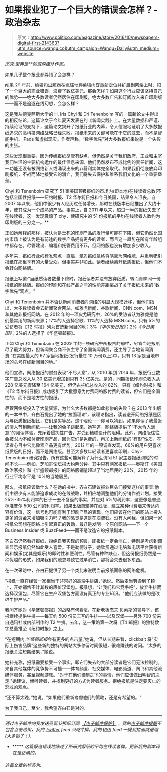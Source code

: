 # 如果报业犯了一个巨大的错误会怎样？-政治杂志

> 原文：<http://www.politico.com/magazine/story/2016/10/newspapers-digital-first-214363?utm_source=wanqu.co&utm_campaign=Wanqu+Daily&utm_medium=website>

<footer class="content-notes magazine-notes">

*杰克·谢弗是**的资深媒体作家。*

</footer>

如果几乎整个报业都弄错了会怎样？

如果 20 年前，编辑和出版商在疯狂地将编辑内容重新定位并扩展到网络上时，犯了一个巨大的商业错误，浪费了数亿美元，那会怎样？如果这个行业应该坚持自己的优势——绝大多数读者仍然居住在印刷版，绝大多数广告和订阅收入来自印刷版——而不是追逐在线幻想，会怎么样？

这是我从德克萨斯大学的 H. Iris Chyi 和 Ori Tenenboim 写的一篇新论文中得出的相反结论，这篇论文于今年夏天发表在的《新闻实践》上。在大量数据和严谨、持续论证的支持下，这篇论文揭开了报纸行业的内幕，令人信服地证明了大多数报纸追求的高科技网络战略已经失败。报纸未来的关键可能在于它的过去，而不是智能手机、iPads 和虚拟现实。作者声称，“数字优先”对大多数报纸来说是一个失败的主张。

这些发现很重要，因为传统报纸尽管有缺点，但仍然是关于我们政府、工业和主宰我们生活的主要机构运作的最佳信息来源。他们仍然发布不成比例的责任新闻，这一功能还没有被网络新人或涌现出来的非营利实体完全取代。如果我们彻底放弃印刷报纸，不战而降地接受它的消亡，我们将失去保护和维系我们文化的一个重要堡垒。

Chyi 和 Tenenboim 研究了 51 家美国顶级报纸的市场内(即本地)在线读者总数(不包括全国性报纸——纽约时报、T2 华尔街日报和今日美国，结果令人沮丧。自 2007 年以来，他们中很少有人经历过任何增长，那时在线版本已经推出了大约十年，使其成为一个成熟的产品。事实上，自 2011 年以来，超过一半的报纸失去了在线读者，这一发现震惊了 chy，使研究中的 51 份报纸的平均在线读者人数约为印刷版的三分之一。**

正如她解释的那样，被认为是垂死的印刷产品的发行量可能在下降，但它仍然比国内市场上被认为是有前途的数字产品拥有更多的读者，而且这一趋势在所有年龄组中都存在。尽管建设、编程和托管费用不菲，但网络版也没有增加多少收入。

多年来，报纸行业的标准观点一直是，纸质报纸最终将演变为网络版，并重新吸引报纸在那里享有的大量受众。但事实并非如此。读者继续离开纸质报纸，但他们不会转向网络版。

报纸上写道:“当纸质读者数量下降时，报纸读者并没有放弃纸质，转而青睐同一份报纸的网络版。报纸的印刷和在线产品之间的性能差距挑战了关于报纸未来的“数字优先”观点。"

Chyi 和 Tenenboim 并不否认新闻消费者向网络的明显大规模迁移，但他们指出，大多数读者会去新闻聚合网站，如雅虎新闻、谷歌新闻、CNN.com、MSN 和其他非报纸网站。在 2012 年的一项皮尤研究中，26%的受访者认为雅虎是他们最常用的新闻来源；17%的人选择谷歌，11%的人选择 MSN.com。只有 5%的受访者将《T2 时报》列为首选新闻目的地；3%*《华尔街日报》*；2%*《今日美国》*；2%的人选择了《华盛顿邮报》。

正如 Chyi 和 Tenenboim 在 2009 年的一项研究中所报告的那样，尽管当地报纸尽了最大努力，但新闻聚合商不仅主导了全国新闻消费，还主导了当地新闻消费:“在美国最大的 67 家当地报纸(发行量在 10 万份以上)中，只有 13 家是当地市场的头号在线新闻目的地。”

他们宣称，网络报纸的财务表现“不尽人意”，从 2010 年到 2014 年，报纸行业数字广告总收入从 30 亿美元增加到只有 35 亿美元。是的，同期报纸印刷总收入从 228 亿美元骤降至 164 亿美元，但仍占报纸总收入的 82%。只有《纽约时报》和《T2 华尔街日报》成功吸引了大批愿意为付费网络版付费的读者，但它们是全国性的，而不是地方性的报纸。

尽管网络版投入了大量资源，为什么大多数都是如此悲惨的失败？在 2013 年出版的一本书中，齐白石提出了她的“拉面理论”，该理论指出，读者避开网络报纸是因为与纸质报纸相比，它们是劣等品。这个理论——你可以猜到，如果你读了我最近的[情人节](http://www.politico.com/magazine/story/2016/09/newspapers-print-news-online-journalism-214238)到新闻纸——让我的兔子跳起来。她写道，网络版提供了“不太令人满意”的阅读体验，充斥着侵扰性广告，并受到糟糕设计的阻碍。此外，网络版往往会被*认为*不如付费印刷产品，因为它们是免费的，再加上新闻纸的“有形”性质，在读者心目中它比像素产品更有优势。2012 年的一项调查发现，66%的用户更喜欢纸质版的日报，而不是网络版。甚至大多数年轻读者更喜欢印刷，Chyi-Tenenboim 研究报告。所有这些可能解释了为什么访问 51 家主要报纸网站的时间不长——例如，芝加哥论坛报大约两分钟。其中只有两家报纸——奥斯汀《美国政治家报》和《华盛顿邮报》的网络版销量超过了当地居民的 20%。2015 年的行业平均水平是 10%的当地居民。

那么，报纸应该做什么？在她的书中，齐白石建议报业巨头们接受这样的事实:他们中很少有人能够追求成功的在线战略，并相应地调整他们的分销作战计划。接受 25%-35%利润率的日子一去不复返的事实，并应对 5%的利润率，这更像是普通标准普尔 500 公司的利润率。如果出版商坚持在线版，建立某种付费墙来传达内容有价值，这一信号也可能有利于印刷产品的表现。他们应该在他们的网站上投入更多的资金来增加吸引力吗？我的感觉是这是在浪费钱。没有人问我，但如果一家报纸公司想在网络上引起真正的轰动，最好是发明一个原创网站——下一个 Business Insider 或 BuzzFeed——而不是改造它的报纸副本。

齐白石仍然看好报纸，拒绝自我实现的预言，即报纸一定会消亡，特别是考虑到调查显示报纸仍然如此受人喜爱。不是勒德分子，她欣赏通过电脑和电话平台获得新闻和娱乐(尤其是娱乐)的即时性和便利性。尽管有种种缺点，但这份报纸仍然是一种优越的形式，如果我们的疏忽导致它过早消亡，那将会失去很多东西。

在一次采访中，齐白石提供了另一个类比来说明当前报纸面临的网络危机。

“报纸一直在经营一家相当于非常好的高端牛排店，”她说。然后麦当劳搬到了镇上，开始销售不计其数的廉价汉堡包。报纸想，“让我们和它竞争吧”，放弃牛排而选择汉堡包，尽管它在生产汉堡包方面没有真正的专业知识。"他们应该做的是改进牛排产品."

我问齐她对《华盛顿邮报》的战略有何看法，在新老板杰夫·贝索斯的领导下，该报继续提供牛排——每天约 500 份员工写的牛排——以及汉堡——另外 700 份来自通讯社或内部制作的 T2 牛排。去年，这一策略第一次将《T4 邮报》的独特数字总量推至《纽约时报》之上。

“在短期内,*华盛顿邮报*会有更多的点击量,”她说，但从长期来看，clickbait 将“实际上伤害品牌”这些新的独特的网站大多停留时间很短，很难赚钱的访问。“太多的报纸关注短期结果，”她说。

她补充称，报纸需要接受一个事实，即它们失去的大部分读者是它们无法控制的。来自其他媒体的竞争势不可挡——体育频道、社交媒体、电影频道、网飞和其他流媒体服务，甚至视频游戏。"对于在他们控制之下的事情，他们应该做出明智的决定."她建议，倾听读者，并找到更好的方式为读者服务。拒绝报纸是注定要灭亡的恐龙的观点。

“还不算太晚，”她说。"如果他们重新考虑他们的策略，还是有希望的。"

为了我自己，至少，我希望齐白石是对的。

*******

*通过电子邮件向我发送圣诞节报纸订阅: [【电子邮件保护】](/cdn-cgi/l/email-protection#1d6e757c7b786f336d72717469747e725d7a707c7471337e7270) 。我的[电子邮件提醒](http://politico.us2.list-manage.com/subscribe?u=26f1798168150c8a8ed512264&id=151813914f)不包含点击诱饵，我的 [Twitter](https://twitter.com/jackshafer) feed 只吃牛排，我的 [RSS](http://www.politico.com/rss/jackshafer.xml) feed 一提到拉面就退缩(太多钠了！).*

* ***** *这篇报道错误地陈述了所研究报纸的平均在线读者群。更新后的副本现在是正确的。*

<aside class="content-categories">

###### 这篇文章的标签为:

</aside>